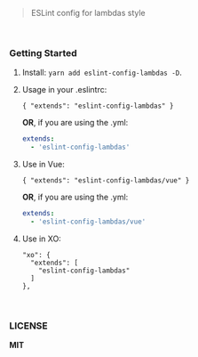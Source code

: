 > ESLint config for lambdas style 


<br/>

### Getting Started

1. Install: `yarn add eslint-config-lambdas -D`.

2. Usage in your .eslintrc:

    ```
    { "extends": "eslint-config-lambdas" }
    ```

    **OR**, if you are using the .yml:
    ```yml
    extends:
      - 'eslint-config-lambdas'
    ```

3. Use in Vue:
    ```
    { "extends": "eslint-config-lambdas/vue" }
    ```

    **OR**, if you are using the .yml:
    ```yml
    extends:
      - 'eslint-config-lambdas/vue'
    ```

4. Use in XO:
    ```
    "xo": {
      "extends": [
        "eslint-config-lambdas"
      ]
    },
    ```

<br/>

### LICENSE

**MIT**

